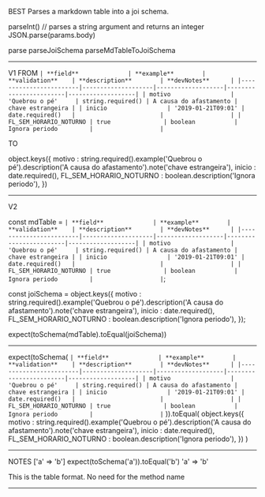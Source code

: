BEST
Parses a markdown table into a joi schema.


parseInt()               // parses a string argument and returns an integer
JSON.parse(params.body)


parse
parseJoiSchema
parseMdTableToJoiSchema


**********************************************************************************************************************************
V1
FROM
`
| **field**              | **example**        | **validation**    | **description**        | **devNotes**      |
|------------------------|--------------------|-------------------|------------------------|-------------------|
| motivo                 | 'Quebrou o pé'     | string.required() | A causa do afastamento | chave estrangeira |
| inicio                 | '2019-01-21T09:01' | date.required()   |                        |                   |
| FL_SEM_HORARIO_NOTURNO | true               | boolean           | Ignora periodo         |                   |
`

TO

object.keys({
    motivo                  : string.required().example('Quebrou o pé').description('A causa do afastamento').note('chave estrangeira'),
    inicio                  : date.required(),
    FL_SEM_HORARIO_NOTURNO  : boolean.description('Ignora periodo'),
})

**********************************************************************************************************************************
V2

const mdTable = `
    | **field**              | **example**        | **validation**    | **description**        | **devNotes**      |
    |------------------------|--------------------|-------------------|------------------------|-------------------|
    | motivo                 | 'Quebrou o pé'     | string.required() | A causa do afastamento | chave estrangeira |
    | inicio                 | '2019-01-21T09:01' | date.required()   |                        |                   |
    | FL_SEM_HORARIO_NOTURNO | true               | boolean           | Ignora periodo         |                   |
`;

const joiSchema =
    object.keys({
        motivo                  : string.required().example('Quebrou o pé').description('A causa do afastamento').note('chave estrangeira'),
        inicio                  : date.required(),
        FL_SEM_HORARIO_NOTURNO  : boolean.description('Ignora periodo'),
    });

expect(toSchema(mdTable).toEqual(joiSchema))


**********************************************************************************************************************************
expect(toSchema(
    `
    | **field**              | **example**        | **validation**    | **description**        | **devNotes**      |
    |------------------------|--------------------|-------------------|------------------------|-------------------|
    | motivo                 | 'Quebrou o pé'     | string.required() | A causa do afastamento | chave estrangeira |
    | inicio                 | '2019-01-21T09:01' | date.required()   |                        |                   |
    | FL_SEM_HORARIO_NOTURNO | true               | boolean           | Ignora periodo         |                   |
    `
)).toEqual(
    object.keys({
        motivo                  : string.required().example('Quebrou o pé').description('A causa do afastamento').note('chave estrangeira'),
        inicio                  : date.required(),
        FL_SEM_HORARIO_NOTURNO  : boolean.description('Ignora periodo'),
    })
)

**************************
NOTES
['a' => 'b']
expect(toSchema('a')).toEqual('b')
'a' => 'b'

This is the table format. No need for the method name

**************************



